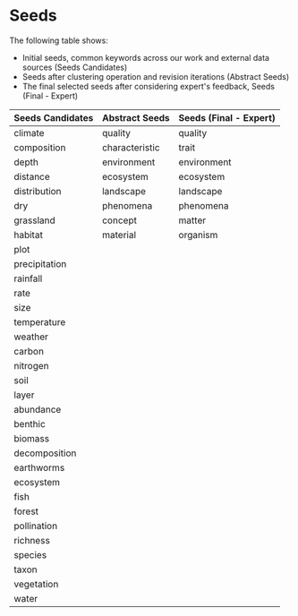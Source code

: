 # Seeds

The following table shows:
* Initial seeds, common keywords across our work and external data sources (Seeds Candidates)
* Seeds after clustering operation and revision iterations (Abstract Seeds)
* The final selected seeds after considering expert's feedback, Seeds (Final - Expert)

|Seeds Candidates|Abstract Seeds|Seeds (Final - Expert)|
| :------------- | :--------------- | :------------------ |
|climate|quality|quality|
|composition|characteristic|trait|
|depth|environment|environment|
|distance|ecosystem|ecosystem|
|distribution|landscape |landscape|
|dry|phenomena|phenomena|
|grassland|concept|matter|
|habitat|material|organism|
|plot|||
|precipitation|||
|rainfall|||
|rate|||
|size|||
|temperature|||
|weather|||
|carbon|||
|nitrogen|||
|soil|||
|layer|||
|abundance|||
|benthic|||
|biomass|||
|decomposition|||
|earthworms|||
|ecosystem|||
|fish|||
|forest|||
|pollination|||
|richness|||
|species|||
|taxon|||
|vegetation|||
|water|||